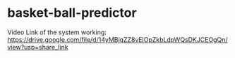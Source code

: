 # basket-ball-predictor
Video Link of the system working:
<href>https://drive.google.com/file/d/14yMBjqZZ8vElOpZkbLdpWQsDKJCEOgQn/view?usp=share_link</href>
